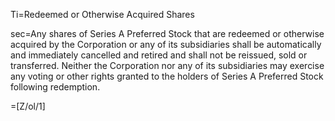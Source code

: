 Ti=Redeemed or Otherwise Acquired Shares

sec=Any shares of Series A Preferred Stock that are redeemed or otherwise acquired by the Corporation or any of its subsidiaries shall be automatically and immediately cancelled and retired and shall not be reissued, sold or transferred.  Neither the Corporation nor any of its subsidiaries may exercise any voting or other rights granted to the holders of Series A Preferred Stock following redemption.

=[Z/ol/1]
